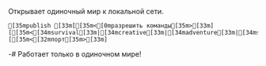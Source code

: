 Открывает одиночный мир к локальной сети.
```ansi
[35mpublish [33m[[35m<[0mразрешить команды[35m>[33m] [[35m<[34msurvival[33m|[34mcreative[33m|[34madventure[33m|[34mspectator[35m>[33m] [[35m<[32mпорт[35m>[33m]
```
-# Работает только в одиночном мире!